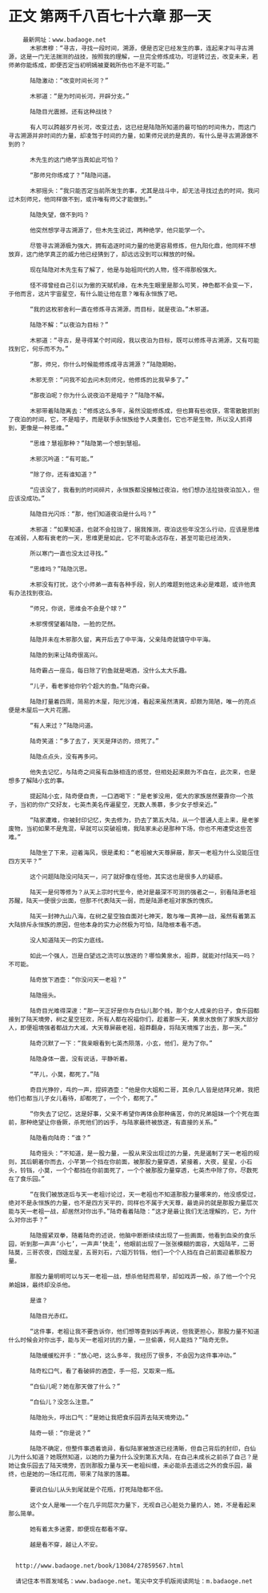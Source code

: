 # 正文 第两千八百七十六章 那一天
        最新网址：www.badaoge.net
          木邪肃穆：“寻古，寻找一段时间，溯源，便是否定已经发生的事，连起来才叫寻古溯源，这是一门无法揣测的战技，按照我的理解，一旦完全修炼成功，可逆转过去，改变未来，若师弟你能练成，即便否定当初明嫣被夏戟所伤也不是不可能。”
      
          陆隐激动：“改变时间长河？”
      
          木邪道：“是为时间长河，开辟分支。”
      
          陆隐目光震撼，还有这种战技？
      
          有人可以跨越岁月长河，改变过去，这已经是陆隐所知道的最可怕的时间伟力，而这门寻古溯源并非时间的力量，却凌驾于时间的力量，如果师兄说的是真的，有什么是寻古溯源做不到的？
      
          木先生的这门绝学当真如此可怕？
      
          “那师兄你练成了？”陆隐问道。
      
          木邪摇头：“我只能否定当前所发生的事，尤其是战斗中，却无法寻找过去的时间，我问过木刻师兄，他同样做不到，或许唯有师父才能做到。”
      
          陆隐失望，做不到吗？
      
          他突然想学寻古溯源了，但木先生说过，两种绝学，他只能学一个。
      
          尽管寻古溯源极为强大，拥有追逐时间力量的他更容易修炼，但九阳化鼎，他同样不想放弃，这门绝学真正的威力他已经猜到了，却远远没到可以释放的时候。
      
          现在陆隐对木先生有了解了，他是与始祖同代的人物，怪不得那般强大。
      
          怪不得曾经自己引以为傲的天赋机缘，在木先生眼里是那么可笑，神色都不会变一下，于他而言，这片宇宙星空，有什么能让他在意？唯有永恒族了吧。
      
          “我的这枚邪舍利一直在修炼寻古溯源，而目标，就是夜泊。”木邪道。
      
          陆隐不解：“以夜泊为目标？”
      
          木邪道：“寻古，是寻得某个时间段，我以夜泊为目标，既可以修炼寻古溯源，又有可能找到它，何乐而不为。”
      
          “那，师兄，你什么时候能修炼成寻古溯源？”陆隐期盼。
      
          木邪无奈：“问我不如去问木刻师兄，他修炼的比我早多了。”
      
          “那夜泊呢？你为什么说夜泊不是暗子？”陆隐不解。
      
          木邪带着陆隐离去：“修炼这么多年，虽然没能修炼成，但也算有些收获，零零散散抓到了夜泊的时间，它，不是暗子，而是联手永恒族给予人类重创，它也不是生物，所以没人抓得到，更像是一种思维。”
      
          “思维？慧祖那种？”陆隐第一个想到慧祖。
      
          木邪沉吟道：“有可能。”
      
          “除了你，还有谁知道？”
      
          “应该没了，我看到的时间碎片，永恒族都没接触过夜泊，他们想办法拉拢夜泊加入，但应该没成功。”
      
          陆隐目光闪烁：“那，他们知道夜泊是什么吗？”
      
          木邪道：“如果知道，也就不会拉拢了，据我推测，夜泊这些年没怎么行动，应该是思维在减弱，人都有衰老的一天，思维更是如此，它不可能永远存在，甚至可能已经消失，
      
          所以寒门一直也没太过寻找。”
      
          “思维吗？”陆隐沉思。
      
          木邪没有打扰，这个小师弟一直有各种手段，别人的难题到他这未必是难题，或许他真有办法找到夜泊。
      
          “师兄，你说，思维会不会是个球？”
      
          木邪愣愣望着陆隐，一脸的茫然。
      
          陆隐并未在木邪那久留，离开后去了中平海，父亲陆奇就镇守中平海。
      
          陆隐的到来让陆奇很高兴。
      
          陆奇霸占一座岛，每日除了钓鱼就是喝酒，没什么太大乐趣。
      
          “儿子，看老爹给你钓个超大的鱼。”陆奇兴奋。
      
          陆隐打量着四周，简易的木屋，阳光沙滩，看起来虽然清爽，却颇为简陋，唯一的亮点便是木屋后一大片花圃。
      
          “有人来过？”陆隐问道。
      
          陆奇笑道：“多了去了，天天是拜访的，烦死了。”
      
          陆隐点点头，没有再多问。
      
          他失去记忆，与陆奇之间虽有血脉相连的感觉，但相处起来颇为不自在，此次来，也是想多了解陆小玄的事。
      
          提起陆小玄，陆奇便自责，一口酒喝下：“是老爹没用，偌大的家族居然要靠你一个孩子，当初的你广交好友，七英杰美名传遍星空，无数人羡慕，多少女子想亲近。”
      
          “陆家遭难，你被封印记忆，失去修为，扔去了第五大陆，从一个普通人走上来，是老爹废物，当初如果不是鬼混，早就可以突破祖境，我陆家未必是那种下场，你也不用遭受这些苦难。”
      
          陆隐坐了下来，迎着海风，很是柔和：“老祖被大天尊屏蔽，那天一老祖为什么没能压住四方天平？”
      
          这个问题陆隐没问陆天一，问了就好像在怪他，其实这也是很多人的疑惑。
      
          陆天一是何等修为？从天上宗时代至今，绝对是最深不可测的强者之一，别看陆源老祖苏醒，陆天一便很少出面，但那不代表陆天一弱，而是陆源老祖对家族的愧疚。
      
          陆天一封神九山八海，在树之星空独自面对七神天，敢与唯一真神一战，虽然有着第五大陆排斥永恒族的原因，但他本身的实力必然极为可怕，陆隐根本看不透。
      
          没人知道陆天一的实力底线。
      
          如此一个强人，岂是白望远之流可以放逐的？哪怕黄泉水，祖莽，就能对付陆天一吗？不可能。
      
          陆奇放下酒壶：“你没问天一老祖？”
      
          陆隐摇头。
      
          陆奇目光难得深邃：“那一天正好是你与白仙儿那个贱，那个女人成亲的日子，食乐园都接到了陆天境旁，树之星空狂欢，所有人都在祝福你们，趁着那一天，黄泉水放倒了家族大部分人，即便祖境强者都战力大减，大天尊屏蔽老祖，祖莽翻身，将陆天境推了出去，那一天。”
      
          陆奇沉默了一下：“我亲眼看到七英杰陨落，小玄，他们，是为了你。”
      
          陆隐身体一震，没有说话，平静听着。
      
          “芊儿，小莫，都死了。”陆
      
          奇目光狰狞，乓的一声，捏碎酒壶：“他是你大姐和二哥，其余几人皆是结拜兄弟，我把他们也都当儿子女儿看待，却都死了，一个个，都死了。”
      
          “你失去了记忆，这是好事，父亲不希望你再体会那种痛苦，你的兄弟姐妹一个个死在面前，那种绝望让你昏厥，杀死他们的凶手，与陆家最终被放逐，有直接的关系。”
      
          陆隐看向陆奇：“谁？”
      
          陆奇摇头：“不知道，是一股力量，一股从来没出现过的力量，先是遏制了天一老祖的规则，其后朝着你而去，小芊第一个挡在你前面，被那股力量穿透，紧接着，大夜，星星，小石头，铃铛，小莫，一个个都挡在你前面死了，一个个被那股力量穿透，七英杰中除了你，尽数死在了食乐园。”
      
          “在我们被放逐后与天一老祖讨论过，天一老祖也不知道那股力量哪来的，他没感受过，绝对不是永恒族的力量，也不是四方天平的，同样也不属于大天尊，最诡异的就是那股力量层次能与天一老祖一战，却居然对你出手。”陆奇看着陆隐：“这才是最让我们无法理解的，它，为什么对你出手？”
      
          陆隐握紧双拳，随着陆奇的述说，他脑中断断续续出现了一些画面，他看到血染的食乐园，听到那一声声‘小七’，一声声‘快走’，他眼前出现了一张张模糊的面容，大姐陆芊，二哥陆莫，三哥农夜，四姐龙星，五哥刘石，六姐万铃铛，他们一个个人挡在自己前面迎着那股力量。
      
          那股力量明明可以与天一老祖一战，想杀他轻而易举，却如戏弄一般，杀了他一个个兄弟姐妹，最终却没杀他。
      
          是谁？
      
          陆隐目光赤红。
      
          “这件事，老祖让我不要告诉你，他们想等查到凶手再说，但我更担心，那股力量不知道什么时候会对你出手，能与天一老祖对抗的力量，一旦偷袭，何人能挡？”陆奇无奈。
      
          陆隐缓缓松开手：“放心吧，这么多年，我经历了很多，不会因为这件事冲动。”
      
          陆奇松口气，看了看破碎的酒壶，手一招，又取来一瓶。
      
          “白仙儿呢？她在那天做了什么？”
      
          “白仙儿？没怎么注意。”
      
          陆隐抬头，呼出口气：“是她让我把食乐园弄去陆天境旁边。”
      
          陆奇一顿：“你是说？”
      
          陆隐不确定，但整件事透着诡异，看似陆家被放逐已经清晰，但自己背后的封印，白仙儿为什么知道？她既然知道，以她的力量为什么没到第五大陆，在自己未成长之前杀了自己？是她让食乐园去了陆天境旁，否则那股力量与天一老祖纠缠，未必能杀去遥远之外的食乐园，最终，也是她的一场红花雨，带来了陆家的落幕。
      
          要说白仙儿从头到尾就是个花瓶，打死陆隐都不信。
      
          这个女人是唯一一个在几乎同层次力量下，无视自己心脏处力量的人，她，不是看起来那么简单。
      
          她有着太多迷雾，即便现在都看不穿。
      
          越是看不穿，越让人不安。
      
      
      http://www.badaoge.net/book/13084/27859567.html
      
      请记住本书首发域名：www.badaoge.net。笔尖中文手机版阅读网址：m.badaoge.net